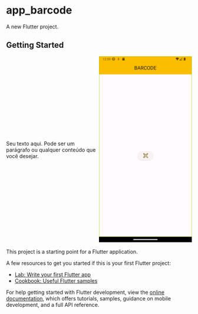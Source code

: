 # app_barcode

A new Flutter project.

## Getting Started

<div style="display: flex; align-items: center;">
    <div style="flex: 1;">
        Seu texto aqui. Pode ser um parágrafo ou qualquer conteúdo que você desejar.
    </div>
    <div style="flex: 1; text-align: right;">
        <img src="templant/Screenshot_1691542766.png" alt="Texto alternativo da imagem">
    </div>
</div>


This project is a starting point for a Flutter application.

A few resources to get you started if this is your first Flutter project:

- [Lab: Write your first Flutter app](https://docs.flutter.dev/get-started/codelab)
- [Cookbook: Useful Flutter samples](https://docs.flutter.dev/cookbook)

For help getting started with Flutter development, view the
[online documentation](https://docs.flutter.dev/), which offers tutorials,
samples, guidance on mobile development, and a full API reference.
